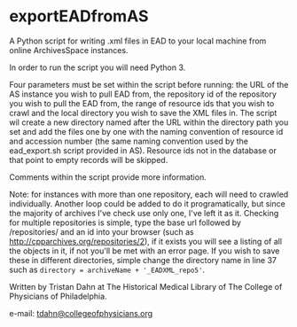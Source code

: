 # exportEADfromAS
A Python script for writing .xml files in EAD to your local machine from online ArchivesSpace instances.

In order to run the script you will need Python 3.

Four parameters must be set within the script before running: the URL of the AS instance you wish to pull EAD from, the repository id of the repository you wish to pull the EAD from, the range of resource ids that you wish to crawl and the local directory you wish to save the XML files in. The script wil create a new directory named after the URL within the directory path you set and add the files one by one with the naming convention of resource id and accession number (the same naming convention used by the ead_export.sh script provided in AS). Resource ids not in the database or that point to empty records will be skipped.

Comments within the script provide more information.

Note: for instances with more than one repository, each will need to crawled individually. Another loop could be added to do it programatically, but since the majority of archives I've check use only one, I've left it as it. Checking for multiple repositories is simple, type the base url followed by /repositories/ and an id into your browser (such as http://cpparchives.org/repositories/2), if it exists you will see a listing of all the objects in it, if not you'll be met with an error page. If you wish to save these in different directories, simple change the directory name in line 37 such as <code>directory = archiveName + '_EADXML_repo5'</code>.

Written by Tristan Dahn at The Historical Medical Library of The College of Physicians of Philadelphia.

e-mail: tdahn@collegeofphysicians.org
